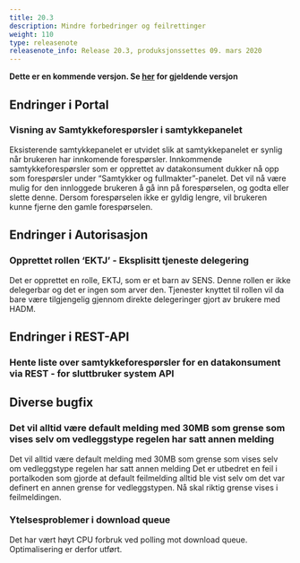 ```yaml
---
title: 20.3
description: Mindre forbedringer og feilrettinger
weight: 110
type: releasenote
releasenote_info: Release 20.3, produksjonssettes 09. mars 2020
---
```


**Dette er en kommende versjon. Se [her](../20-2) for gjeldende versjon** 

## Endringer i Portal

### Visning av Samtykkeforespørsler i samtykkepanelet

Eksisterende samtykkepanelet er utvidet slik at samtykkepanelet er synlig når brukeren har innkomende forespørsler. Innkommende samtykkeforespørsler som er opprettet av datakonsument dukker nå opp som forespørsler under “Samtykker og fullmakter”-panelet. Det vil nå være mulig for den innloggede brukeren å gå inn på forespørselen, og godta eller slette denne. Dersom forespørselen ikke er gyldig lengre, vil brukeren kunne fjerne den gamle forespørselen.

## Endringer i Autorisasjon

### Opprettet rollen ‘EKTJ’ - Eksplisitt tjeneste delegering

Det er opprettet en rolle, EKTJ, som er et barn av SENS. Denne rollen er ikke delegerbar og det er ingen som arver den. Tjenester knyttet til rollen vil da bare være tilgjengelig gjennom direkte delegeringer gjort av brukere med HADM.

## Endringer i REST-API

### Hente liste over samtykkeforespørsler for en datakonsument via REST - for sluttbruker system API

## Diverse bugfix

### Det vil alltid være default melding med 30MB som grense som vises selv om vedleggstype regelen har satt annen melding

Det vil alltid være default melding med 30MB som grense som vises selv om vedleggstype regelen har satt annen melding
Det er utbedret en feil i portalkoden som gjorde at default feilmelding alltid ble vist selv om det var definert en annen grense for vedleggstypen. Nå skal riktig grense vises i feilmeldingen.

### Ytelsesproblemer i download queue

Det har vært høyt CPU forbruk ved polling mot download queue. Optimalisering er derfor utført.